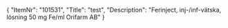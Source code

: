 {
  "ItemNr": "101531",
  "Title": "test",
  "Description": "Ferinject, inj-/inf-vätska, lösning 50 mg Fe/ml Orifarm AB"
}